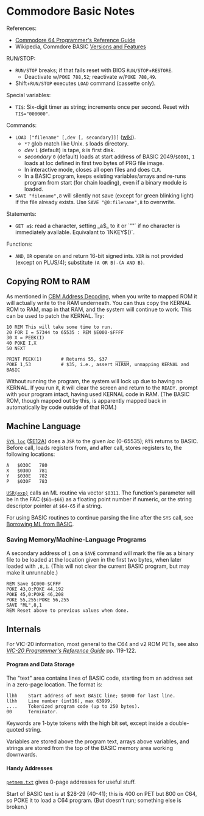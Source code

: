 Commodore Basic Notes
=====================

References:
- [Commodore 64 Programmer's Reference Guide][prg]
- Wikipedia, Commdore BASIC [Versions and Features][wpver]

RUN/STOP:
- `RUN/STOP` breaks; if that fails reset with BIOS `RUN/STOP`+`RESTORE`.
  - Deactivate w/`POKE 788,52`; reactivate w/`POKE 788,49`.
- Shift+`RUN/STOP` executes `LOAD` command (cassette only).

Special variables:
- `TI$`: Six-digit timer as string; increments once per second. Reset
  with `TI$="000000"`.

Commands:
- `LOAD ["filename" [,dev [, secondary]]]` ([wiki][c64w-load]).
  - `*?` glob match like Unix. `$` loads directory.
  - _dev_ `1` (default) is tape, `8` is first disk.
  - _secondary_ `0` (default) loads at start address of BASIC 2049/`$0801`,
    `1` loads at loc defined in first two bytes of PRG file image.
  - In interactive mode, closes all open files and does `CLR`.
  - In a BASIC program, keeps existing variables/arrays and re-runs program
    from start (for chain loading), even if a binary module is loaded.
- `SAVE "filename",8` will silently not save (except for green
  blinking light) if the file already exists. Use `SAVE
  "@0:filename",8` to overwrite.

Statements:
- `GET a$`: read a character, setting _a$_ to it or `""` if no
  character is immediately available. Equivalant to `INKEY$()`.

Functions:
- `AND`, `OR` operate on and return 16-bit signed ints. `XOR` is not
  provided (except on PLUS/4); substitute `(A OR B)-(A AND B)`.


Copying ROM to RAM
------------------

As mentioned in [CBM Address Decoding][ad-c64-mmap], when you write to
mapped ROM it will actually write to the RAM underneath. You can thus
copy the KERNAL ROM to RAM, map in that RAM, and the system will
continue to work. This can be used to patch the KERNAL. Try:

    10 REM This will take some time to run.
    20 FOR I = 57344 to 65535 : REM $E000-$FFFF
    30 X = PEEK(I)
    40 POKE I,X
    50 NEXT

    PRINT PEEK(1)       # Returns 55, $37
    POKE 1,53           # $35, i.e., assert H̅I̅R̅A̅M̅, unmapping KERNAL and BASIC

Without running the program, the system will lock up due to having no
KERNAL. If you run it, it will clear the screen and return to the
`READY.` prompt with your program intact, having used KERNAL code in
RAM. (The BASIC ROM, though mapped out by this, is apparently mapped
back in automatically by code outside of that ROM.)


Machine Language
----------------

[`SYS loc`][c64w-sys] ([$E12A]) does a `JSR` to the given _loc_
(0-65535); `RTS` returns to BASIC. Before call, loads registers from,
and after call, stores registers to, the following locations:

    A   $030C   780
    X   $030D   781
    Y   $030E   782
    P   $030F   783

[`USR(exp)`][c64w-usr] calls an ML routine via vector `$0311`. The
function's parameter will be in the FAC (`$61–$66`) as a floating
point number if numeric, or the string descriptor pointer at `$64-65`
if a string.

For using BASIC routines to continue parsing the line after the `SYS`
call, see [Borrowing ML from BASIC][pickett85].

### Saving Memory/Machine-Language Programs

A secondary address of `1` on a `SAVE` command will mark the file as
a binary file to be loaded at the location given in the first two bytes,
when later loaded with `,8,1`. (This will not clear the current BASIC
program, but may make it unrunnable.)

    REM Save $C000-$CFFF
    POKE 43,0:POKE 44,192
    POKE 45,0:POKE 46,208
    POKE 55,255:POKE 56,255
    SAVE "ML",8,1
    REM Reset above to previous values when done.


Internals
---------

For VIC-20 information, most general to the C64 and v2 ROM PETs, see
also [_VIC-20 Programmer's Reference Guide_][v20-prg] pp. 119-122.

#### Program and Data Storage

The "text" area contains lines of BASIC code, starting from an
address set in a zero-page location. The format is:

    llhh    Start address of next BASIC line; $0000 for last line.
    llhh    Line number (int16), max 63999.
    ....    Tokenized program code (up to 250 bytes).
    00      Terminator.

Keywords are 1-byte tokens with the high bit set, except inside a
double-quoted string.

Variables are stored above the program text, arrays above variables,
and strings are stored from the top of the BASIC memory area working
downwards.

#### Handy Addresses

[`petmem.txt`][petmem] gives 0-page addresses for useful stuff.

Start of BASIC text is at $28-29 (40-41); this is 400 on PET but
800 on C64, so POKE it to load a C64 program. (But doesn't run;
something else is broken.)


<!-------------------------------------------------------------------->
[$E12A]: http://unusedino.de/ec64/technical/aay/c64/rome12a.htm
[ad-c64-mmap]: address-decoding.md#c64-memory-map
[c64w-load]: https://www.c64-wiki.com/wiki/LOAD
[c64w-sys]: https://www.c64-wiki.com/wiki/SYS
[c64w-usr]: https://www.c64-wiki.com/wiki/USR
[petmem]: http://www.classiccmp.org/dunfield/pet/petmem.txt
[pickett85]: https://www.atarimagazines.com/compute/issue67/292_1_Readers_Feedback_Borrowing_ML_From_BASIC.php/
[prg]: https://archive.org/details/Commodore_64_Programmers_Reference_Guide_1983_Commodore
[v20-prg]: https://archive.org/details/VIC-20_Programmers_Reference_Guide_1983_Commodore_fourth_printing
[wpver]: https://en.wikipedia.org/wiki/Commodore_BASIC#Versions_and_features
